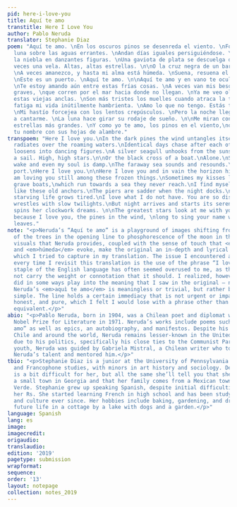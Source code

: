 ```yaml
---
pid: here-i-love-you
title: Aquí te amo
transtitle: Here I Love You
author: Pablo Neruda
translator: Stephanie Diaz
poem: "Aquí te amo. \nEn los oscuros pinos se desenreda el viento. \nFosforece la
  luna sobre las aguas errantes. \nAndan días iguales persiguiéndose. \n\nSe desciñe
  la niebla en danzantes figuras. \nUna gaviota de plata se descuelga del ocaso. \nA
  veces una vela. Altas, altas estrellas. \n\nO la cruz negra de un barco. \nSolo.
  \nA veces amanezco, y hasta mi alma está húmeda. \nSuena, resuena el mar lejano.
  \nEste es un puerto. \nAquí te amo. \n\nAquí te amo y en vano te oculta el horizonte.
  \nTe estoy amando aún entre estas frías cosas. \nA veces van mis besos en esos barcos
  graves, \nque corren por el mar hacia donde no llegan. \nYa me veo olvidado como
  estas viejas anclas. \nSon más tristes los muelles cuando atraca la tarde. \nSe
  fatiga mi vida inútilmente hambrienta. \nAmo lo que no tengo. Estás tú tan distante.
  \nMi hastío forcejea con los lentos crepúsculos. \nPero la noche llega y comienza
  a cantarme. \nLa luna hace girar su rodaje de sueño. \n\nMe miran con tus ojos las
  estrellas más grandes. \nY como yo te amo, los pinos en el viento,\nquieren cantar
  tu nombre con sus hojas de alambre."
transpoem: "Here I love you.\nIn the dark pines the wind untangles itself.\nThe moon
  radiates over the roaming waters.\nIdentical days chase after each other.\n\nFog
  loosens into dancing figures.\nA silver seagull unhooks from the sunset.\nSometimes
  a sail. High, high stars.\n\nOr the black cross of a boat.\nAlone.\nSometimes I
  wake and even my soul is damp.\nThe faraway sea sounds and resounds.\nThis is a
  port.\nHere I love you.\n\nHere I love you and in vain the horizon hides you.\nI
  am loving you still among these frozen things.\nSometimes my kisses leave in those
  grave boats,\nwhich run towards a sea they never reach.\nI find myself already forgotten
  like these old anchors.\nThe piers are sadder when the night docks.\nMy uselessly
  starving life grows tired.\nI love what I do not have. You are so distant.\nMy weariness
  wrestles with slow twilights.\nBut night arrives and starts its serenade.\nThe moon
  spins her clockwork dreams. \n\nThe greatest stars look at me with your eyes.\nAnd
  because I love you, the pines in the wind, \nlong to sing your name with their wire
  leaves."
note: "<p>Neruda’s “Aquí te amo” is a playground of images shifting from darkness
  of the trees in the opening line to phosphorescence of the moon in the next. The
  visuals that Neruda provides, coupled with the sense of touch that <em>la niebla</em>
  and <em>húmeda</em> evoke, make the original an in-depth and lyrical experience,
  which I tried to capture in my translation. The issue I encountered and re-encounter
  every time I revisit this translation is the use of the phrase “I love you.” This
  staple of the English language has often seemed overused to me, as though it does
  not carry the weight or connotation that it should. I realized, however, that this
  did in some ways play into the meaning that I saw in the original — not because
  Neruda’s <em>aquì te amo</em> is meaningless or trivial, but rather because it is
  simple. The line holds a certain immediacy that is not urgent or impatient but frank,
  honest, and pure, which I felt I would lose with a phrase other than our English
  equivalent.</p>"
abio: "<p>Pablo Neruda, born in 1904, was a Chilean poet and diplomat who won the
  Nobel Prize for Literature in 1971. Neruda’s works include poems such as “Aquí te
  amo” as well as epics, an autobiography, and manifestos. Despite his success in
  Chile and around the world, Neruda remains lesser-known in the United States —perhaps
  due to his politics, specifically his close ties to the Communist Party. In his
  youth, Neruda was guided by Gabriela Mistral, a Chilean writer who took note of
  Neruda’s talent and mentored him.</p>"
tbio: "<p>Stephanie Diaz is a junior at the University of Pennsylvania studying French
  and Francophone studies, with minors in art history and sociology. Defining “home”
  is a bit difficult for her, but all the same she’ll tell you that she grew up in
  a small town in Georgia and that her family comes from a Mexican town called Rio
  Verde. Stephanie grew up speaking Spanish, despite initial difficulties rolling
  her Rs. She started learning French in high school and has been studying the language
  and culture ever since. Her hobbies include baking, gardening, and dreaming of a
  future life in a cottage by a lake with dogs and a garden.</p>"
language: Spanish
lang: es
image: 
imagecredit: 
origaudio: 
translaudio: 
edition: '2019'
pagetype: submission
wrapformat: 
sequence: 
order: '13'
layout: notepage
collection: notes_2019
---
```


